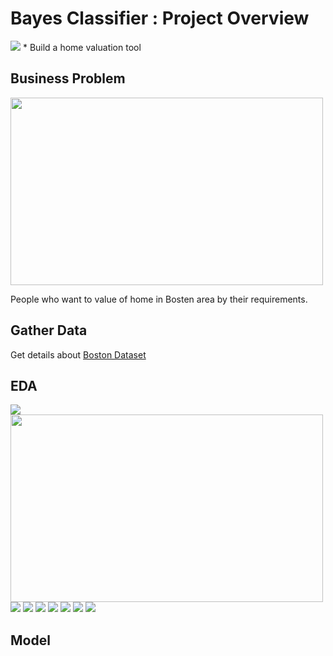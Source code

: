 # Bayes Classifier : Project Overview
<img src="image/bayes.jpeg" margin-left="400">
* Build a home valuation tool
   

## Business Problem
  <img src="images/problem.png" width ="500" height="300" >
  
  People who want to value of home in Bosten area by their requirements.

## Gather Data
  Get details about [Boston Dataset](https://scikit-learn.org/stable/modules/generated/sklearn.datasets.load_boston.html)
   
## EDA
   ![](image/decision_boundary.png)
   <img src="image/linear.png" width ="500" height="300" >
   ![](image/spam.png)
   ![](image/donut.png)
   ![](image/pia.png)
   ![](image/fish.png)
   ![](image/skull.png)
   ![](image/ham.png)
   ![](image/spam2.png)
## Model
